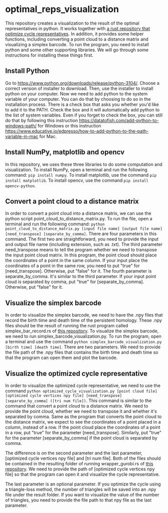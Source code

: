 # optimal_reps_visualization

This repository creates a visualization to the result of the optimal representatives in python. It works together with [a rust repository that optimize cycle representatives](https://github.com/UDATG/optimal_reps). In addition, it provides some helper functions, including converting a point cloud to a distance matrix and visualizing a simplex barcode. To run the program, you need to install python and some other supporting libraries. We will go through some instructions for installing these things first.

## Install Python

Go to https://www.python.org/downloads/release/python-3104/. Choose a correct version of installer to download. Then, use the installer to install python on your computer. Now we need to add python to the system variable of your computer. You can do that by choosing to do so in the installation process. There is a check box that asks you whether you'd like to add it to the PATH. Check the box and it will automatically add python to the list of system variables. Even if you forget to check the box, you can still do that by following this instruction https://datatofish.com/add-python-to-windows-path/ for Windows or this instruction  https://www.educative.io/edpresso/how-to-add-python-to-the-path-variable-in-mac for Mac. 

## Install NumPy, matplotlib and opencv

In this repository, we uses these three libraries to do some computation and visualization. To install NumPy, open a terminal and run the following command: `pip install numpy`. To install matplotlib, use the command `pip install matplotlib`. To install opencv, use the command `pip install opencv-python`.

## Convert a point cloud to a distance matrix

In order to convert a point cloud into a distance matrix, we can use the python script point_cloud_to_distance_matrix.py. To run the file, open a terminal and run the following command: `python point_cloud_to_distance_matrix.py [input file name] [output file name] [need_transpose] [separate_by_comma]`. There are four parameters in this command. The first two are straightforward, you need to provide the input and output file name (including extension, such as .txt). The third parameter need_transpose means to tell the program whether we need to transpose the input point cloud matrix. In this program, the point cloud should place the coordinates of a point in the same column. If your input place the coordinates of a point in the same row, you need to put "true" for [need_transpose]. Otherwise, put "false" for it. The fourth parameter is separate_by_comma. It's similar to the third parameter. If your input point cloud is separated by comma, put "true" for [separate_by_comma]. Otherwise, put "false" for it.

## Visualize the simplex barcode

In order to visualize the simplex barcode, we need to have the .npy files that record the birth time and death time of the persistent homology. These .npy files should be the result of running the rust program called simplex_bar_record.rs of [this repository](https://github.com/UDATG/optimal_reps). To visualize the simplex barcode, we need to run simplex_barcode_visualization.py. To run the program, open a terminal and use the command `python simplex_barcode_visualization.py [birth time] [death time]`. There are two parameters. We need to provide the file path of the .npy files that contains the birth time and death time so that the program can open them and plot the barcode.

## Visualize the optimized cycle representative

In order to visualize the optimized cycle representative, we need to use the command `python optimized_cycle_visualization.py [point cloud file] [optimized cycle vertices npy file] [need_transpose] [separate_by_comma] ([tri num file])`. This command is similar to the command that convert a point cloud to a distance matrix. We need to provide the point cloud, whether we need to transpose it and whether it's separated by comma. Same as the program that converts the point cloud to the distance matrix, we expect to see the coordinates of a point placed in a column, instead of a row. If the point cloud place the coordinates of a point in a row, put "true" for the parameter [need_transpose]. Similarly, put "true" for the parameter [separate_by_comma] if the point cloud is separated by comma. 

The difference is on the second parameter and the last parameter, [optimized cycle vertices npy file] and [tri num file]. Both of the files should be contained in the resulting folder of running wrapper_gurobi.rs of [this repository](https://github.com/UDATG/optimal_reps). We need to provide the path of [optimized cycle vertices npy file] so that the program can open it and visualize the cycle representative. 

The last parameter is an optional parameter. If you optimize the cycle using a triangle-loss method, the number of triangles will be saved into an .npy file under the result folder. If you want to visualize the value of the number of triangles, you need to provide the file path to that npy file as the last parameter. 



